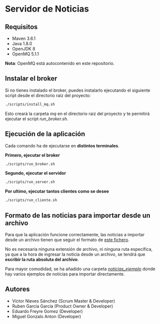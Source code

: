 # Servidor de Noticias

## Requisitos
- Maven 3.6.1
- Java 1.8.0
- OpenJDK 8
- OpenMQ 5.1.1

**Nota**: OpenMQ está autocontenido en este repositorio.

## Instalar el broker
Si no tienes instalado el broker, puedes instalarlo ejecutando el siguiente script desde el directorio raiz del proyecto:
```sh
./scripts/install_mq.sh
```
Esto creará la carpeta _mq_ en el directorio raiz del proyecto y te permitirá ejecutar el script _run_broker.sh_.

## Ejecución de la aplicación
Cada comando ha de ejecutarse en **distintos terminales**.

**Primero, ejecutar el broker**
```sh
./scripts/run_broker.sh
```
**Segundo, ejecutar el servidor**
```sh
./scripts/run_server.sh
```
**Por ultimo, ejecutar tantos clientes como se desee**
```sh
./scripts/run_cliente.sh
```

## Formato de las noticias para importar desde un archivo
Para que la aplicación funcione correctamente, las noticias a importar desde un archivo tienen que seguir el formato de [este fichero](/docs/formato_noticia.txt).

No es necesaria ninguna extensión de archivo, ni ninguna ruta específica, ya que a la hora de ingresar la noticia desde un archivo, se tendrá que **escribir la ruta absoluta del archivo**.

Para mayor comodidad, se ha añadido una carpeta [_noticias_ejemplo_](/noticias_ejemplo) donde hay varios ejemplos de noticias para importar directamente.
## Autores
- Víctor Nieves Sánchez (Scrum Master & Developer)
- Ruben Garcia Garcia (Product Owner & Developer)
- Eduardo Freyre Gomez (Developer)
- Miguel Gonzalo Anton (Developer)
